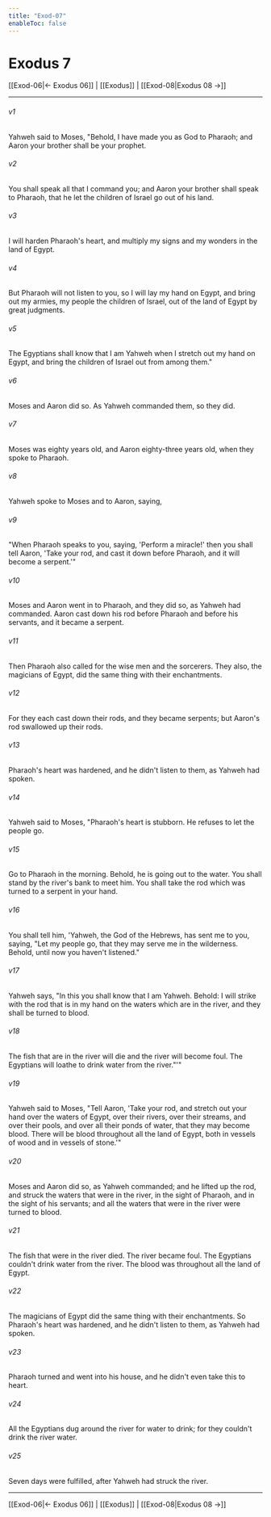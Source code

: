 ```yaml
---
title: "Exod-07"
enableToc: false
---
```

# Exodus 7

[[Exod-06|← Exodus 06]] | [[Exodus]] | [[Exod-08|Exodus 08 →]]
***



###### v1 
Yahweh said to Moses, "Behold, I have made you as God to Pharaoh; and Aaron your brother shall be your prophet. 

###### v2 
You shall speak all that I command you; and Aaron your brother shall speak to Pharaoh, that he let the children of Israel go out of his land. 

###### v3 
I will harden Pharaoh's heart, and multiply my signs and my wonders in the land of Egypt. 

###### v4 
But Pharaoh will not listen to you, so I will lay my hand on Egypt, and bring out my armies, my people the children of Israel, out of the land of Egypt by great judgments. 

###### v5 
The Egyptians shall know that I am Yahweh when I stretch out my hand on Egypt, and bring the children of Israel out from among them." 

###### v6 
Moses and Aaron did so. As Yahweh commanded them, so they did. 

###### v7 
Moses was eighty years old, and Aaron eighty-three years old, when they spoke to Pharaoh. 

###### v8 
Yahweh spoke to Moses and to Aaron, saying, 

###### v9 
"When Pharaoh speaks to you, saying, 'Perform a miracle!' then you shall tell Aaron, 'Take your rod, and cast it down before Pharaoh, and it will become a serpent.'" 

###### v10 
Moses and Aaron went in to Pharaoh, and they did so, as Yahweh had commanded. Aaron cast down his rod before Pharaoh and before his servants, and it became a serpent. 

###### v11 
Then Pharaoh also called for the wise men and the sorcerers. They also, the magicians of Egypt, did the same thing with their enchantments. 

###### v12 
For they each cast down their rods, and they became serpents; but Aaron's rod swallowed up their rods. 

###### v13 
Pharaoh's heart was hardened, and he didn't listen to them, as Yahweh had spoken. 

###### v14 
Yahweh said to Moses, "Pharaoh's heart is stubborn. He refuses to let the people go. 

###### v15 
Go to Pharaoh in the morning. Behold, he is going out to the water. You shall stand by the river's bank to meet him. You shall take the rod which was turned to a serpent in your hand. 

###### v16 
You shall tell him, 'Yahweh, the God of the Hebrews, has sent me to you, saying, "Let my people go, that they may serve me in the wilderness. Behold, until now you haven't listened." 

###### v17 
Yahweh says, "In this you shall know that I am Yahweh. Behold: I will strike with the rod that is in my hand on the waters which are in the river, and they shall be turned to blood. 

###### v18 
The fish that are in the river will die and the river will become foul. The Egyptians will loathe to drink water from the river."'" 

###### v19 
Yahweh said to Moses, "Tell Aaron, 'Take your rod, and stretch out your hand over the waters of Egypt, over their rivers, over their streams, and over their pools, and over all their ponds of water, that they may become blood. There will be blood throughout all the land of Egypt, both in vessels of wood and in vessels of stone.'" 

###### v20 
Moses and Aaron did so, as Yahweh commanded; and he lifted up the rod, and struck the waters that were in the river, in the sight of Pharaoh, and in the sight of his servants; and all the waters that were in the river were turned to blood. 

###### v21 
The fish that were in the river died. The river became foul. The Egyptians couldn't drink water from the river. The blood was throughout all the land of Egypt. 

###### v22 
The magicians of Egypt did the same thing with their enchantments. So Pharaoh's heart was hardened, and he didn't listen to them, as Yahweh had spoken. 

###### v23 
Pharaoh turned and went into his house, and he didn't even take this to heart. 

###### v24 
All the Egyptians dug around the river for water to drink; for they couldn't drink the river water. 

###### v25 
Seven days were fulfilled, after Yahweh had struck the river.

***
[[Exod-06|← Exodus 06]] | [[Exodus]] | [[Exod-08|Exodus 08 →]]

